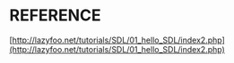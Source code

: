 # REFERENCE

[http://lazyfoo.net/tutorials/SDL/01_hello_SDL/index2.php](http://lazyfoo.net/tutorials/SDL/01_hello_SDL/index2.php)
